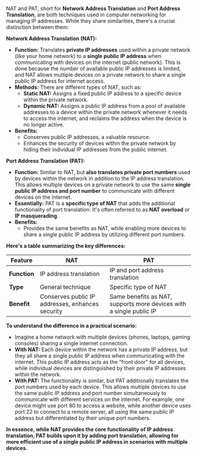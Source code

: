 NAT and PAT, short for **Network Address Translation** and **Port Address Translation**, are both techniques used in computer networking for managing IP addresses. While they share similarities, there's a crucial distinction between them:

**Network Address Translation (NAT):**

- **Function:** Translates **private IP addresses** used within a private network (like your home network) to a **single public IP address** when communicating with devices on the internet (public network). This is done because the number of available public IP addresses is limited, and NAT allows multiple devices on a private network to share a single public IP address for internet access.
- **Methods:** There are different types of NAT, such as:
    - **Static NAT:** Assigns a fixed public IP address to a specific device within the private network.
    - **Dynamic NAT:** Assigns a public IP address from a pool of available addresses to a device within the private network whenever it needs to access the internet, and reclaims the address when the device is no longer active.
- **Benefits:**
    - Conserves public IP addresses, a valuable resource.
    - Enhances the security of devices within the private network by hiding their individual IP addresses from the public internet.

**Port Address Translation (PAT):**

- **Function:** Similar to NAT, but **also translates private port numbers** used by devices within the network in addition to the IP address translation. This allows multiple devices on a private network to use the same **single public IP address and port number** to communicate with different devices on the internet.
- **Essentially:** PAT is a **specific type of NAT** that adds the additional functionality of port translation. It's often referred to as **NAT overload** or **IP masquerading**.
- **Benefits:**
    - Provides the same benefits as NAT, while enabling more devices to share a single public IP address by utilizing different port numbers.

**Here's a table summarizing the key differences:**

|Feature|NAT|PAT|
|---|---|---|
|**Function**|IP address translation|IP and port address translation|
|**Type**|General technique|Specific type of NAT|
|**Benefit**|Conserves public IP addresses, enhances security|Same benefits as NAT, supports more devices with a single public IP|

**To understand the difference in a practical scenario:**

- Imagine a home network with multiple devices (phones, laptops, gaming consoles) sharing a single internet connection.
- **With NAT:** Each device within the network has a private IP address, but they all share a single public IP address when communicating with the internet. This public IP address acts as the "front door" for all devices, while individual devices are distinguished by their private IP addresses within the network.
- **With PAT:** The functionality is similar, but PAT additionally translates the port numbers used by each device. This allows multiple devices to use the same public IP address and port number simultaneously to communicate with different services on the internet. For example, one device might use port 80 to access a website, while another device uses port 22 to connect to a remote server, all using the same public IP address but differentiated by their unique port numbers.

**In essence, while NAT provides the core functionality of IP address translation, PAT builds upon it by adding port translation, allowing for more efficient use of a single public IP address in scenarios with multiple devices.**
